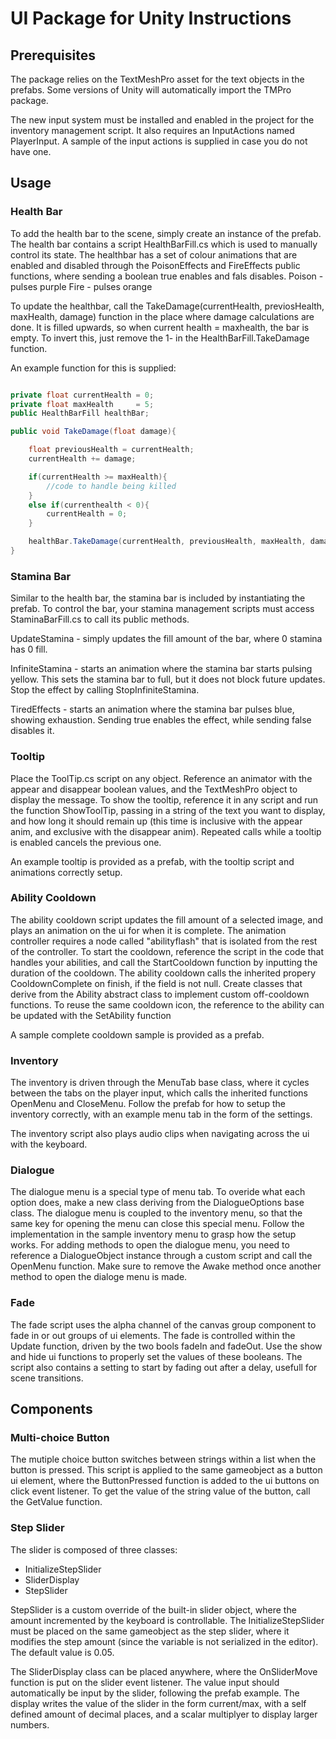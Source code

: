 
# UI Package for Unity Instructions

## Prerequisites

The package relies on the TextMeshPro asset for the text objects in the prefabs. Some versions of Unity will automatically import the TMPro package.

The new input system must be installed and enabled in the project for the inventory management script. It also requires an InputActions named PlayerInput. A sample of the input actions is supplied in case you do not have one.

## Usage

### Health Bar

To add the health bar to the scene, simply create an instance of the prefab. The health bar contains a script HealthBarFill.cs which is used to manually control its state. The healthbar has a set of colour animations that are enabled and disabled through the PoisonEffects and FireEffects public functions, where sending a boolean true enables and fals disables.
Poison - pulses purple
Fire   - pulses orange

To update the healthbar, call the TakeDamage(currentHealth, previosHealth, maxHealth, damage) function in the place where damage calculations are done. It is filled upwards, so when current health = maxhealth, the bar is empty. To invert this, just remove the 1- in the HealthBarFill.TakeDamage function.

An example function for this is supplied:

```csharp

private float currentHealth = 0;
private float maxHealth     = 5;
public HealthBarFill healthBar;

public void TakeDamage(float damage){

    float previousHealth = currentHealth;
    currentHealth += damage;

    if(currentHealth >= maxHealth){
        //code to handle being killed
    }
    else if(currenthealth < 0){
        currentHealth = 0;
    }

    healthBar.TakeDamage(currentHealth, previousHealth, maxHealth, damage);
}
```

### Stamina Bar

Similar to the health bar, the stamina bar is included by instantiating the prefab. To control the bar, your stamina management scripts must access StaminaBarFill.cs to call its public methods.

UpdateStamina   - simply updates the fill amount of the bar, where 0 stamina has 0 fill.

InfiniteStamina - starts an animation where the stamina bar starts pulsing yellow. This sets the stamina bar to full, but it does not block future updates. Stop the effect by calling StopInfiniteStamina.

TiredEffects - starts an animation where the stamina bar pulses blue, showing exhaustion. Sending true enables the effect, while sending false disables it.


### Tooltip

Place the ToolTip.cs script on any object. Reference an animator with the appear and disappear boolean values, and the TextMeshPro object to display the message. To show the tooltip, reference it in any script and run the function ShowToolTip, passing in a string of the text you want to display, and how long it should remain up (this time is inclusive with the appear anim, and exclusive with the disappear anim). Repeated calls while a tooltip is enabled cancels the previous one.

An example tooltip is provided as a prefab, with the tooltip script and animations correctly setup.

### Ability Cooldown

The ability cooldown script updates the fill amount of a selected image, and plays an animation on the ui for when it is complete. The animation controller requires a node called "abilityflash" that is isolated from the rest of the controller. To start the cooldown, reference the script in the code that handles your abilities, and call the StartCooldown function by inputting the duration of the cooldown. The ability cooldown calls the inherited propery CooldownComplete on finish, if the field is not null. Create classes that derive from the Ability abstract class to implement custom off-cooldown functions. To reuse the same cooldown icon, the reference to the ability can be updated with the SetAbility function

A sample complete cooldown sample is provided as a prefab.


### Inventory

The inventory is driven through the MenuTab base class, where it cycles between the tabs on the player input, which calls the inherited functions OpenMenu and CloseMenu. Follow the prefab for how to setup the inventory correctly, with an example menu tab in the form of the settings.

The inventory script also plays audio clips when navigating across the ui with the keyboard.

### Dialogue

The dialogue menu is a special type of menu tab. To overide what each option does, make a new class deriving from the DialogueOptions base class. The dialogue menu is coupled to the inventory menu, so that the same key for opening the menu can close this special menu. Follow the implementation in the sample inventory menu to grasp how the setup works. For adding methods to open the dialogue menu, you need to reference a DialogueObject instance through a custom script and call the OpenMenu function. Make sure to remove the Awake method once another method to open the dialoge menu is made.

### Fade

The fade script uses the alpha channel of the canvas group component to fade in or out groups of ui elements. The fade is controlled within the Update function, driven by the two bools fadeIn and fadeOut. Use the show and hide ui functions to properly set the values of these booleans. The script also contains a setting to start by fading out after a delay, usefull for scene transitions.

## Components

### Multi-choice Button

The mutiple choice button switches between strings within a list when the button is pressed. This script is applied to the same gameobject as a button ui element, where the ButtonPressed function is added to the ui buttons on click event listener. To get the value of the string value of the button, call the GetValue function.

### Step Slider

The slider is composed of three classes:
- InitializeStepSlider
- SliderDisplay
- StepSlider

StepSlider is a custom override of the built-in slider object, where the amount incremented by the keyboard is controllable. The InitializeStepSlider must be placed on the same gameobject as the step slider, where it modifies the step amount (since the variable is not serialized in the editor). The default value is 0.05.

The SliderDisplay class can be placed anywhere, where the OnSliderMove function is put on the slider event listener. The value input should automatically be input by the slider, following the prefab example. The display writes the value of the slider in the form current/max, with a self defined amount of decimal places, and a scalar multiplyer to display larger numbers.




